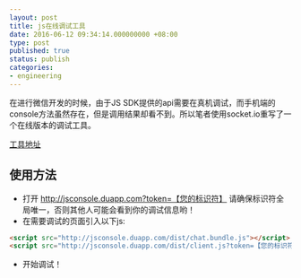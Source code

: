 ```yaml
---
layout: post
title: js在线调试工具
date: 2016-06-12 09:34:14.000000000 +08:00
type: post
published: true
status: publish
categories:
- engineering
---
```

在进行微信开发的时候，由于JS SDK提供的api需要在真机调试，而手机端的console方法虽然存在，但是调用结果却看不到。所以笔者使用socket.io重写了一个在线版本的调试工具。

[工具地址](http://jsconsole.org/)

## 使用方法
+ 打开 http://jsconsole.duapp.com?token=【您的标识符】 请确保标识符全局唯一，否则其他人可能会看到你的调试信息哟！   
+ 在需要调试的页面引入以下js:   

```html
<script src="http://jsconsole.duapp.com/dist/chat.bundle.js"></script>
<script src="http://jsconsole.duapp.com/dist/client.js?token=【您的标识符】"></script>
```

+ 开始调试！